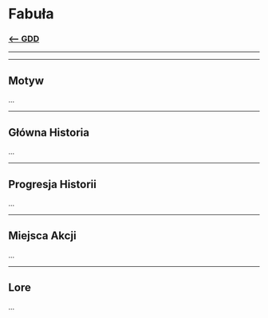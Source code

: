 # Fabuła
### [<-- GDD](/GDD/GDD.md)

---
---

## Motyw
...

---

## Główna Historia
...

---

## Progresja Historii
...

---

## Miejsca Akcji
...

---

## Lore
...

